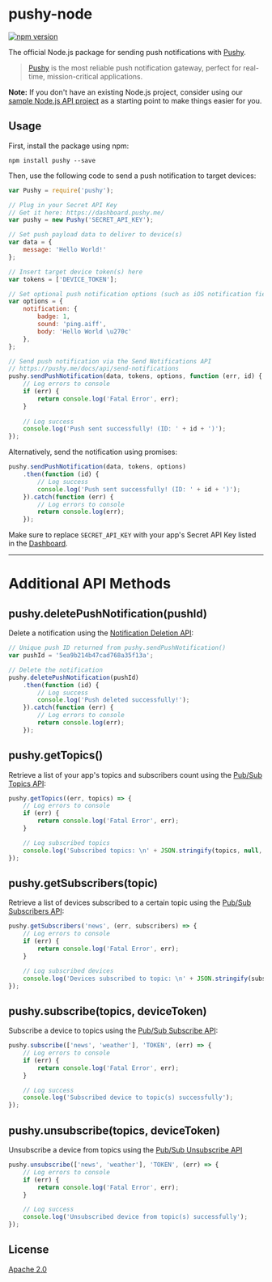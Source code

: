 # pushy-node
[![npm version](https://badge.fury.io/js/pushy.svg)](https://www.npmjs.com/package/pushy)

The official Node.js package for sending push notifications with [Pushy](https://pushy.me/).

> [Pushy](https://pushy.me/) is the most reliable push notification gateway, perfect for real-time, mission-critical applications.

**Note:** If you don't have an existing Node.js project, consider using our [sample Node.js API project](https://github.com/pushy-me/pushy-node-backend) as a starting point to make things easier for you.

## Usage

First, install the package using npm:

```shell
npm install pushy --save
```

Then, use the following code to send a push notification to target devices:

```js
var Pushy = require('pushy');

// Plug in your Secret API Key
// Get it here: https://dashboard.pushy.me/
var pushy = new Pushy('SECRET_API_KEY');

// Set push payload data to deliver to device(s)
var data = {
    message: 'Hello World!'
};

// Insert target device token(s) here
var tokens = ['DEVICE_TOKEN'];

// Set optional push notification options (such as iOS notification fields)
var options = {
    notification: {
        badge: 1,
        sound: 'ping.aiff',
        body: 'Hello World \u270c'
    },
};

// Send push notification via the Send Notifications API
// https://pushy.me/docs/api/send-notifications
pushy.sendPushNotification(data, tokens, options, function (err, id) {
    // Log errors to console
    if (err) {
        return console.log('Fatal Error', err);
    }
    
    // Log success
    console.log('Push sent successfully! (ID: ' + id + ')');
});
```

Alternatively, send the notification using promises:

```js
pushy.sendPushNotification(data, tokens, options)
    .then(function (id) {
        // Log success
        console.log('Push sent successfully! (ID: ' + id + ')');
    }).catch(function (err) {
        // Log errors to console
        return console.log(err);
    });
```

Make sure to replace `SECRET_API_KEY` with your app's Secret API Key listed in the [Dashboard](https://dashboard.pushy.me/). 

---

# Additional API Methods

## pushy.deletePushNotification(pushId)

Delete a notification using the [Notification Deletion API](https://pushy.me/docs/api/notification-deletion):

```js
// Unique push ID returned from pushy.sendPushNotification()
var pushId = '5ea9b214b47cad768a35f13a';

// Delete the notification
pushy.deletePushNotification(pushId)
    .then(function (id) {
        // Log success
        console.log('Push deleted successfully!');
    }).catch(function (err) {
        // Log errors to console
        return console.log(err);
    });
```

## pushy.getTopics()

Retrieve a list of your app's topics and subscribers count using the [Pub/Sub Topics API](https://pushy.me/docs/api/pubsub-topics):

```js
pushy.getTopics((err, topics) => {
    // Log errors to console
    if (err) {
        return console.log('Fatal Error', err);
    }

    // Log subscribed topics
    console.log('Subscribed topics: \n' + JSON.stringify(topics, null, 2));
});
```

## pushy.getSubscribers(topic)

Retrieve a list of devices subscribed to a certain topic using the [Pub/Sub Subscribers API](https://pushy.me/docs/api/pubsub-subscribers):

```js
pushy.getSubscribers('news', (err, subscribers) => {
    // Log errors to console
    if (err) {
        return console.log('Fatal Error', err);
    }

    // Log subscribed devices
    console.log('Devices subscribed to topic: \n' + JSON.stringify(subscribers, null, 2));
});
```

## pushy.subscribe(topics, deviceToken)

Subscribe a device to topics using the [Pub/Sub Subscribe API](https://pushy.me/docs/api/pubsub-subscribe):

```js
pushy.subscribe(['news', 'weather'], 'TOKEN', (err) => {
    // Log errors to console
    if (err) {
        return console.log('Fatal Error', err);
    }

    // Log success
    console.log('Subscribed device to topic(s) successfully');
});
```

## pushy.unsubscribe(topics, deviceToken)

Unsubscribe a device from topics using the [Pub/Sub Unsubscribe API](https://pushy.me/docs/api/pubsub-unsubscribe)

```js
pushy.unsubscribe(['news', 'weather'], 'TOKEN', (err) => {
    // Log errors to console
    if (err) {
        return console.log('Fatal Error', err);
    }

    // Log success
    console.log('Unsubscribed device from topic(s) successfully');
});
```

## License

[Apache 2.0](LICENSE)
